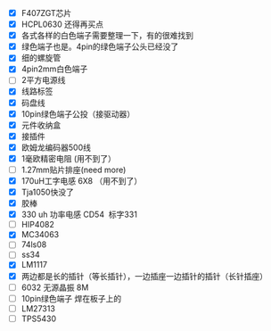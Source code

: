 - [x] F407ZGT芯片
- [x] HCPL0630 还得再买点
- [x] 各式各样的白色端子需要整理一下，有的很难找到
- [x] 绿色端子也是。4pin的绿色端子公头已经没了
- [x] 细的螺旋管
- [x] 4pin2mm白色端子
- [ ] 2平方电源线
- [x] 线路标签
- [x] 码盘线
- [x] 10pin绿色端子公投（接驱动器）
- [x] 元件收纳盒
- [x] 接插件
- [x] 欧姆龙编码器500线
- [x] 1毫欧精密电阻 (用不到了）
- [ ] 1.27mm贴片排座(need more)
- [x] 170uH工字电感 6X8 （用不到了）
- [x] Tja1050快没了
- [x] 胶棒
- [x] 330 uh 功率电感 CD54  标字331
- [ ] HIP4082
- [x] MC34063
- [ ] 74ls08
- [ ] ss34 
- [x] LM1117
- [x] 两边都是长的插针（等长插针），一边插座一边插针的插针（长针插座）
- [ ] 6032 无源晶振 8M
- [ ] 10pin绿色端子 焊在板子上的
- [ ] LM27313
- [ ] TPS5430
